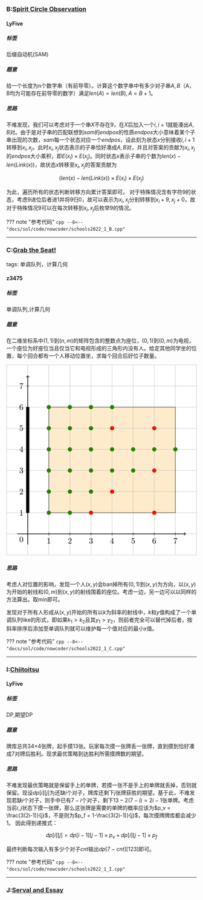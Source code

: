 ### B:[Spirit Circle Observation](https://ac.nowcoder.com/acm/contest/33186/B)
#### LyFive
##### 标签
后缀自动机(SAM)
##### 题意
给一个长度为n个数字串（有前导零）。计算这个数字串中有多少对子串$A,B$（A，B均为可能存在前导零的数字）满足$len(A)=len(B),A = B + 1$。

##### 思路
不难发现，我们可以考虑对于一个串$X$不存在9，在$X$后加入一个$i,i+1$就能凑出$A,B$对。由于是对子串的匹配联想到$sam$的$endpos$的性质$endpos$大小意味着某个子串出现的次数，$sam$每一个状态对应一个$endpos$，设此刻为状态$x$分别接收$i,i+1$转移到$x_i,x_j$，此时$x_i,x_j$状态表示的子串恰好凑成$A,B$对，并且对答案的贡献为$x_i,x_j$的$endpos$大小乘积，即$E(x_i)\times E(x_j)$。同时状态$x$表示子串的个数为$len(x)-len(Link(x))$，故状态$x$转移至$x_i,x_j$的答案贡献为

$$
(len(x)-len(Link(x))\times E(x_i)\times E(x_j)
$$

为此，遍历所有的状态判断转移方向累计答案即可。
对于特殊情况含有字符9的状态，考虑9进位后者进1并将9归0，故可以表示为$x_i,x_j$分别转移到$x_i+9,x_j+0$，故对于特殊情况9可以在每次转移到$x_i,x_j$后枚举9的情况。

??? note "参考代码"
    ```cpp
    --8<-- "docs/sol/code/nowcoder/schools2022_1_B.cpp"
    ```

***
### C:[Grab the Seat!](https://ac.nowcoder.com/acm/contest/33186/C)

tags: 单调队列，计算几何

#### z3475

##### 标签

单调队列,计算几何

##### 题意

在二维坐标系中$(1,1)$到$(n,m)$的矩阵包含的整数点为座位，$(0,1)$到$(0,m)$为电视，一个座位为好座位当且仅当它和电视形成的三角形内没有人。给定其他同学坐的位置，每个回合都有一个人移动位置坐，求每个回合后好位子数量。

![](images/C.png)

##### 思路

考虑人对位置的影响，发现一个人$(x,y)$会ban掉所有$(0,1)$到$(x,y)$为方向，以$(x,y)$为开始的射线和$(0,m)$到$(x,y)$的射线围着的座位。考虑一边，另一边可以以同样的方法算出。取min即可。

发现对于所有人形成从$(x,y)$开始的所有以$k$为斜率的射线中，$k$和$y$值构成了一个单调队列like的形式，即如果$k_1>k_2$且其$y_1>y_2$，则前者完全可以替代掉后者，按斜率排序后添加至单调队列就可以维护每一个值对应的最小x值。


??? note "参考代码"
    ```cpp
    --8<-- "docs/sol/code/nowcoder/schools2022_1_C.cpp"
    ```

***
### I:[Chiitoitsu](https://ac.nowcoder.com/acm/contest/33186/I)
#### LyFive
##### 标签
DP,期望DP
##### 题意
牌库总共34×4张牌，起手摸13张。玩家每次摸一张牌丢一张牌，直到摸到恰好凑成7对牌后胜利。现求最优策略到达胜利所需摸牌数的期望。

##### 思路
不难发现最优策略就是保留手上的单牌，若摸一张不是手上的单牌就丢掉，否则就保留。现设$dp[i][j]$为还缺$i$个对子，牌库还剩下$j$张牌获胜的期望。基于此，不难发现若缺$i$个对子，则手中已有$7-i$个对子，剩下$13 - 2(7-i)=2i-1$张单牌。考虑当前$i,j$状态下摸一张牌，那么这张牌是需要的单牌的概率应该为$p_v = \frac{3(2i-1)}{j}$，不是则为$p_f = 1-\frac{3(2i-1)}{j}$，每次摸牌牌库都会减少1。
因此得到递推式：

$$
dp[i][j] = dp[i-1][j-1]\times p_v + dp[i][j-1]\times p_f
$$

最终判断每次输入有多少个对子$cnt$输出$dp[7 - cnt][123]$即可。

??? note "参考代码"
    ```cpp
    --8<-- "docs/sol/code/nowcoder/schools2022_1_I.cpp"
    ```

***
### J:[Serval and Essay](https://ac.nowcoder.com/acm/contest/33186/J)